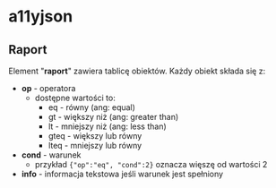 # a11yjson


## Raport

Element "**raport**" zawiera tablicę obiektów. 
Każdy obiekt składa się z:
* **op** - operatora
  * dostępne wartości to:
    * eq - równy (ang: equal)
    * gt - większy niż (ang: greater than)
    * lt - mniejszy niż (ang: less than)
    * gteq - większy lub równy
    * lteq - mniejszy lub równy
* **cond** - warunek
  * przykład `{"op":"eq", "cond":2}` oznacza więszę od wartości 2
* **info** - informacja tekstowa jeśli warunek jest spełniony
